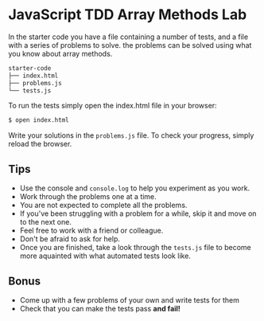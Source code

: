 # JavaScript TDD Array Methods Lab

In the starter code you have a file containing a number of tests, and a file with a series of problems to solve. the problems can be solved using what you know about array methods.

```bash
starter-code
├── index.html
├── problems.js
└── tests.js
```

To run the tests simply open the index.html file in your browser:

```bash
$ open index.html
```

Write your solutions in the `problems.js` file. To check your progress, simply reload the browser.

## Tips
- Use the console and `console.log` to help you experiment as you work.
- Work through the problems one at a time.
- You are not expected to complete all the problems.
- If you've been struggling with a problem for a while, skip it and move on to the next one.
- Feel free to work with a friend or colleague.
- Don't be afraid to ask for help.
- Once you are finished, take a look through the `tests.js` file to become more aquainted with what automated tests look like.

## Bonus
- Come up with a few problems of your own and write tests for them
- Check that you can make the tests pass **and fail!**
